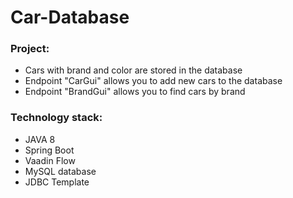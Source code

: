 # Car-Database

### Project:
- Cars with brand and color are stored in the database
- Endpoint "CarGui" allows you to add new cars to the database
- Endpoint "BrandGui" allows you to find cars by brand

### Technology stack:
- JAVA 8
- Spring Boot
- Vaadin Flow
- MySQL database
- JDBC Template
